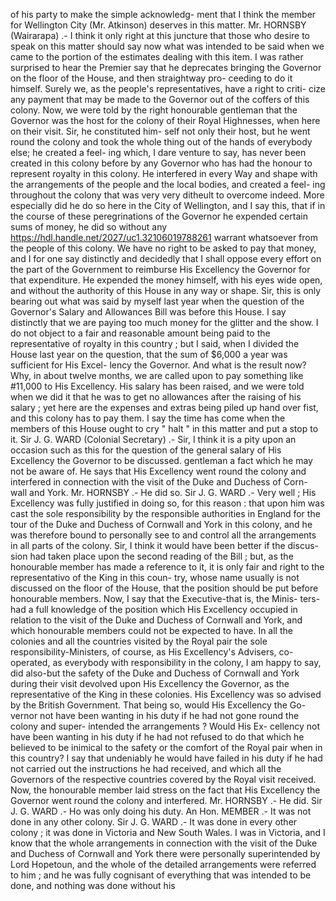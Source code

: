 of his party to make the simple acknowledg- ment that I think the member for Wellington City (Mr. Atkinson) deserves in this matter. Mr. HORNSBY (Wairarapa) .- I think it only right at this juncture that those who desire to speak on this matter should say now what was intended to be said when we came to the portion of the estimates dealing with this item. I was rather surprised to hear the Premier say that he deprecates bringing the Governor on the floor of the House, and then straightway pro- ceeding to do it himself. Surely we, as the people's representatives, have a right to criti- cize any payment that may be made to the Governor out of the coffers of this colony. Now, we were told by the right honourable gentleman that the Governor was the host for the colony of their Royal Highnesses, when here on their visit. Sir, he constituted him- self not only their host, but he went round the colony and took the whole thing out of the hands of everybody else; he created a feel- ing which, I dare venture to say, has never been created in this colony before by any Governor who has had the honour to represent royalty in this colony. He interfered in every Way and shape with the arrangements of the people and the local bodies, and created a feel- ing throughout the colony that was very very ditheult to overcome indeed. More especially did he do so here in the City of Wellington, and I say this, that if in the course of these peregrinations of the Governor he expended certain sums of money, he did so without any https://hdl.handle.net/2027/uc1.32106019788261 warrant whatsoever from the people of this colony. We have no right to be asked to pay that money, and I for one say distinctly and decidedly that I shall oppose every effort on the part of the Government to reimburse His Excellency the Governor for that expenditure. He expended the money himself, with his eyes wide open, and without the authority of this House in any way or shape. Sir, this is only bearing out what was said by myself last year when the question of the Governor's Salary and Allowances Bill was before this House. I say distinctly that we are paying too much money for the glitter and the show. I do not object to a fair and reasonable amount being paid to the representative of royalty in this country ; but I said, when I divided the House last year on the question, that the sum of $6,000 a year was sufficient for His Excel- lency the Governor. And what is the result now? Why, in about twelve months, we are called upon to pay something like #11,000 to His Excellency. His salary has been raised, and we were told when we did it that he was to get no allowances after the raising of his salary ; yet here are the expenses and extras being piled up hand over fist, and this colony has to pay them. I say the time has come when the members of this House ought to cry " halt " in this matter and put a stop to it. Sir J. G. WARD (Colonial Secretary) .- Sir, I think it is a pity upon an occasion such as this for the question of the general salary of His Excellency the Governor to be discussed. gentleman a fact which he may not be aware of. He says that His Excellency went round the colony and interfered in connection with the visit of the Duke and Duchess of Corn- wall and York. Mr. HORNSBY .- He did so. Sir J. G. WARD .- Very well ; His Excellency was fully justified in doing so, for this reason : that upon him was cast the sole responsibility by the responsible authorities in England for the tour of the Duke and Duchess of Cornwall and York in this colony, and he was therefore bound to personally see to and control all the arrangements in all parts of the colony. Sir, I think it would have been better if the discus- sion had taken place upon the second reading of the Bill ; but, as the honourable member has made a reference to it, it is only fair and right to the representativo of the King in this coun- try, whose name usually is not discussed on the floor of the House, that the position should be put before honourable members. Now, I say that the Executive-that is, the Minis- ters-had a full knowledge of the position which His Excellency occupied in relation to the visit of the Duke and Duchess of Cornwall and York, and which honourable members could not be expected to have. In all the colonies and all the countries visited by the Royal pair the sole responsibility-Ministers, of course, as His Excellency's Advisers, co- operated, as everybody with responsibility in the colony, I am happy to say, did also-but the safety of the Duke and Duchess of Cornwall and York during their visit devolved upon His Excellency the Governor, as the representative of the King in these colonies. His Excellency was so advised by the British Government. That being so, would His Excellency the Go- vernor not have been wanting in his duty if he had not gone round the colony and super- intended the arrangements ? Would His Ex- cellency not have been wanting in his duty if he had not refused to do that which he believed to be inimical to the safety or the comfort of the Royal pair when in this country? I say that undeniably he would have failed in his duty if he had not carried out the instructions he had received, and which all the Governors of the respective countries covered by the Royal visit received. Now, the honourable member laid stress on the fact that His Excellency the Governor went round the colony and interfered. Mr. HORNSBY .- He did. Sir J. G. WARD .- Ho was only doing his duty. An Hon. MEMBER .- It was not done in any other colony. Sir J. G. WARD .- It was done in every other colony ; it was done in Victoria and New South Wales. I was in Victoria, and I know that the whole arrangements in connection with the visit of the Duke and Duchess of Cornwall and York there were personally superintended by Lord Hopetoun, and the whole of the detailed arrangements were referred to him ; and he was fully cognisant of everything that was intended to be done, and nothing was done without his 